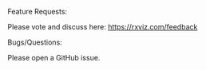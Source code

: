 Feature Requests:

  Please vote and discuss here: https://rxviz.com/feedback

Bugs/Questions:

  Please open a GitHub issue.
